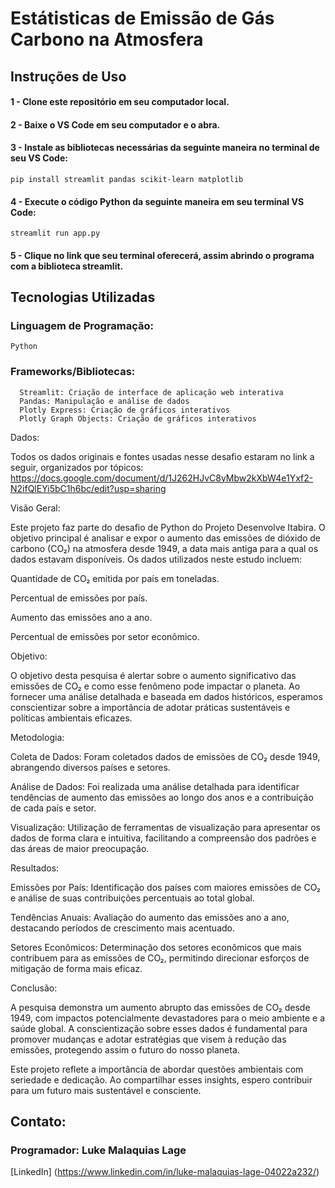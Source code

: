 # Estátisticas de Emissão de Gás Carbono na Atmosfera


## Instruções de Uso
#### 1 - Clone este repositório em seu computador local.

#### 2 - Baixe o VS Code em seu computador e o abra.

#### 3 - Instale as bibliotecas necessárias da seguinte maneira no terminal de seu VS Code:

    pip install streamlit pandas scikit-learn matplotlib

#### 4 - Execute o código Python da seguinte maneira em seu terminal VS Code:

    streamlit run app.py

#### 5 - Clique no link que seu terminal oferecerá, assim abrindo o programa com a biblioteca streamlit.


## Tecnologias Utilizadas 
### Linguagem de Programação:
    Python
### Frameworks/Bibliotecas:
      Streamlit: Criação de interface de aplicação web interativa
      Pandas: Manipulação e análise de dados
      Plotly Express: Criação de gráficos interativos
      Plotly Graph Objects: Criação de gráficos interativos
    

Dados: 

Todos os dados originais e fontes usadas nesse desafio estaram no link a seguir, organizados por tópicos: 
https://docs.google.com/document/d/1J262HJvC8yMbw2kXbW4e1Yxf2-N2ifQlEYi5bC1h6bc/edit?usp=sharing


Visão Geral:


Este projeto faz parte do desafio de Python do Projeto Desenvolve Itabira. O objetivo principal é analisar e expor o aumento das emissões de dióxido de carbono (CO₂) na atmosfera desde 1949, a data mais antiga para a qual os dados estavam disponíveis. Os dados utilizados neste estudo incluem:


  Quantidade de CO₂ emitida por país em toneladas.
  
  Percentual de emissões por país.
  
  Aumento das emissões ano a ano.
  
  Percentual de emissões por setor econômico.



Objetivo:

O objetivo desta pesquisa é alertar sobre o aumento significativo das emissões de CO₂ e como esse fenômeno pode impactar o planeta. Ao fornecer uma análise detalhada e baseada em dados históricos, esperamos conscientizar sobre a importância de adotar práticas sustentáveis e políticas ambientais eficazes.


Metodologia:

  Coleta de Dados: Foram coletados dados de emissões de CO₂ desde 1949, abrangendo diversos países e setores.
  
  Análise de Dados: Foi realizada uma análise detalhada para identificar tendências de aumento das emissões ao longo dos anos e a contribuição de cada país e setor.
  
  Visualização: Utilização de ferramentas de visualização para apresentar os dados de forma clara e intuitiva, facilitando a compreensão dos padrões e das áreas de maior preocupação.



Resultados:


  Emissões por País: Identificação dos países com maiores emissões de CO₂ e análise de suas contribuições percentuais ao total global.
  
  Tendências Anuais: Avaliação do aumento das emissões ano a ano, destacando períodos de crescimento mais acentuado.
  
  Setores Econômicos: Determinação dos setores econômicos que mais contribuem para as emissões de CO₂, permitindo direcionar esforços de mitigação de forma mais eficaz.



Conclusão: 

A pesquisa demonstra um aumento abrupto das emissões de CO₂ desde 1949, com impactos potencialmente devastadores para o meio ambiente e a saúde global. A conscientização sobre esses dados é fundamental para promover mudanças e adotar estratégias que visem à redução das emissões, protegendo assim o futuro do nosso planeta.

Este projeto reflete a importância de abordar questões ambientais com seriedade e dedicação. Ao compartilhar esses insights, espero contribuir para um futuro mais sustentável e consciente.



## Contato: 

### Programador: Luke Malaquias Lage
[LinkedIn] (https://www.linkedin.com/in/luke-malaquias-lage-04022a232/) 
